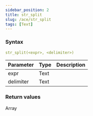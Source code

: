 ```yaml
---
sidebar_position: 2   
title: str_split
slug: /ace/str_split
tags: [Text]
---
```


### Syntax

 ```yaml
str_split(<expr>, <delimiter>)
```
    
| Parameter   | Type | Description |
| ----------- | ---- | ----------- |     
| expr | Text |  |
| delimiter | Text |  |

### Return values
Array

